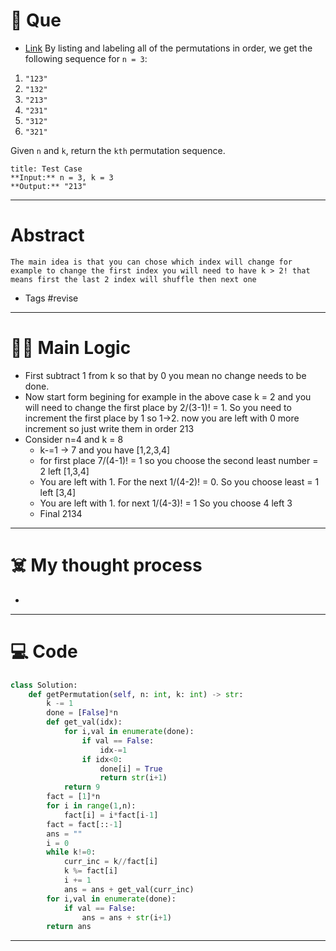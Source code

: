 # 🧩 Que
- [Link](https://leetcode.com/problems/permutation-sequence/)
By listing and labeling all of the permutations in order, we get the following sequence for `n = 3`:
1. `"123"`
2. `"132"`
3. `"213"`
4. `"231"`
5. `"312"`
6. `"321"`

Given `n` and `k`, return the `kth` permutation sequence.
```ad-question
title: Test Case
**Input:** n = 3, k = 3
**Output:** "213"
```

---
# Abstract
```ad-abstract
The main idea is that you can chose which index will change for example to change the first index you will need to have k > 2! that means first the last 2 index will shuffle then next one
```

- Tags #revise 
--- 
# 🕵️‍♂️ Main Logic
- First subtract 1 from k so that by 0 you mean no change needs to be done.
- Now start form begining for example in the above case k = 2 and you will need to change the first place by 2/(3-1)! = 1. So you need to increment the first place by 1 so 1->2. now you are left with 0 more increment so just write them in order 213
- Consider n=4 and k = 8
	- k-=1 -> 7 and you have [1,2,3,4]
	- for first place 7/(4-1)! = 1 so you choose the second least number = 2 left [1,3,4]
	- You are left with 1. For the next 1/(4-2)! = 0. So you choose least = 1 left [3,4]
	- You are left with 1. for next 1/(4-3)! = 1 So you choose 4 left 3
	- Final 2134
---
# ☠️ My thought process
- 
---

# 💻 Code
```python
class Solution:
    def getPermutation(self, n: int, k: int) -> str:
        k -= 1
        done = [False]*n
        def get_val(idx):
            for i,val in enumerate(done):
                if val == False:
                    idx-=1
                if idx<0:
                    done[i] = True
                    return str(i+1)
            return 9
        fact = [1]*n
        for i in range(1,n):
            fact[i] = i*fact[i-1]
        fact = fact[::-1]
        ans = ""
        i = 0
        while k!=0:
            curr_inc = k//fact[i]
            k %= fact[i]
            i += 1
            ans = ans + get_val(curr_inc)
        for i,val in enumerate(done):
            if val == False:
                ans = ans + str(i+1)
        return ans
```
---
